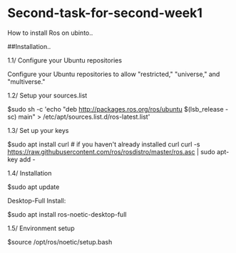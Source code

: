 # Second-task-for-second-week1

How to install Ros on ubinto..

##Installation..

1.1/ Configure your Ubuntu repositories

Configure your Ubuntu repositories to allow "restricted," "universe," and "multiverse."

1.2/ Setup your sources.list

$sudo sh -c 'echo "deb http://packages.ros.org/ros/ubuntu $(lsb_release -sc) main" > /etc/apt/sources.list.d/ros-latest.list'

1.3/ Set up your keys

$sudo apt install curl # if you haven't already installed curl
curl -s https://raw.githubusercontent.com/ros/rosdistro/master/ros.asc | sudo apt-key add -

1.4/ Installation

$sudo apt update

Desktop-Full Install:

$sudo apt install ros-noetic-desktop-full

1.5/ Environment setup

$source /opt/ros/noetic/setup.bash









